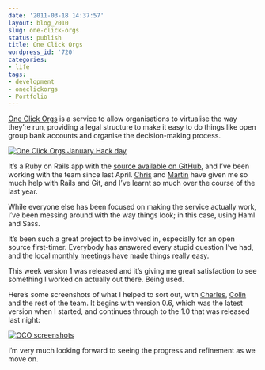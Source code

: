 ```yaml
---
date: '2011-03-18 14:37:57'
layout: blog_2010
slug: one-click-orgs
status: publish
title: One Click Orgs
wordpress_id: '720'
categories:
- life
tags:
- development
- oneclickorgs
- Portfolio
---
```


[One Click Orgs](http://www.oneclickorgs.com/) is a service to allow
organisations to virtualise the way they’re run, providing a legal structure
to make it easy to do things like open group bank accounts and organise the
decision-making process.

[![One Click Orgs January Hack day](http://farm6.static.flickr.com/5081/5367890203_c553e41726_m.jpg)](http://www.flickr.com/photos/alexmuller/5367890203/)

It’s a Ruby on Rails app with the [source available on
GitHub](https://github.com/oneclickorgs/one-click-orgs), and I’ve been working
with the team since last April. [Chris](http://www.feedmechocolate.com/) and
[Martin](http://dekstop.de/) have given me so much help with Rails and Git,
and I’ve learnt so much over the course of the last year.

While everyone else has been focused on making the service actually work, I’ve
been messing around with the way things look; in this case, using Haml and
Sass.

It’s been such a great project to be involved in, especially for an open
source first-timer. Everybody has answered every stupid question I’ve had, and
the [local monthly meetings](http://london.hackspace.org.uk/) have made things
really easy.

This week version 1 was released and it’s giving me great satisfaction to see
something I worked on actually out there. Being used.

Here’s some screenshots of what I helped to sort out, with
[Charles](http://charlesarmstrong.net/), [Colin](http://www.colintate.com/)
and the rest of the team. It begins with version 0.6, which was the latest
version when I started, and continues through to the 1.0 that was released
last night:

[![OCO screenshots](http://alexmuller.s3.amazonaws.com/static/blog/2011-03-18-oco-iteration.png)](http://alexmuller.s3.amazonaws.com/static/blog/2011-03-18-oco-iteration-large.png)

I’m very much looking forward to seeing the progress and refinement as we move on.
